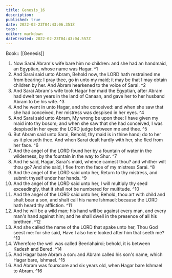 ```yaml
---
title: Genesis_16
description: 
published: true
date: 2022-02-23T04:43:06.351Z
tags: 
editor: markdown
dateCreated: 2022-02-23T04:43:04.557Z
---
```


 Book:: [[Genesis]]
 1. Now Sarai Abram's wife bare him no children: and she had an handmaid, an Egyptian, whose name was Hagar. ^1
 2. And Sarai said unto Abram, Behold now, the LORD hath restrained me from bearing: I pray thee, go in unto my maid; it may be that I may obtain children by her. And Abram hearkened to the voice of Sarai. ^2
 3. And Sarai Abram's wife took Hagar her maid the Egyptian, after Abram had dwelt ten years in the land of Canaan, and gave her to her husband Abram to be his wife. ^3
 4. And he went in unto Hagar, and she conceived: and when she saw that she had conceived, her mistress was despised in her eyes. ^4
 5. And Sarai said unto Abram, My wrong be upon thee: I have given my maid into thy bosom; and when she saw that she had conceived, I was despised in her eyes: the LORD judge between me and thee. ^5
 6. But Abram said unto Sarai, Behold, thy maid is in thine hand; do to her as it pleaseth thee. And when Sarai dealt hardly with her, she fled from her face. ^6
 7. And the angel of the LORD found her by a fountain of water in the wilderness, by the fountain in the way to Shur. ^7
 8. And he said, Hagar, Sarai's maid, whence camest thou? and whither wilt thou go? And she said, I flee from the face of my mistress Sarai. ^8
 9. And the angel of the LORD said unto her, Return to thy mistress, and submit thyself under her hands. ^9
 10. And the angel of the LORD said unto her, I will multiply thy seed exceedingly, that it shall not be numbered for multitude. ^10
 11. And the angel of the LORD said unto her, Behold, thou art with child and shalt bear a son, and shalt call his name Ishmael; because the LORD hath heard thy affliction. ^11
 12. And he will be a wild man; his hand will be against every man, and every man's hand against him; and he shall dwell in the presence of all his brethren. ^12
 13. And she called the name of the LORD that spake unto her, Thou God seest me: for she said, Have I also here looked after him that seeth me? ^13
 14. Wherefore the well was called Beerlahairoi; behold, it is between Kadesh and Bered. ^14
 15. And Hagar bare Abram a son: and Abram called his son's name, which Hagar bare, Ishmael. ^15
 16. And Abram was fourscore and six years old, when Hagar bare Ishmael to Abram. ^16
